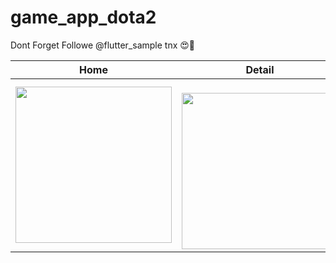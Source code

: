 # game_app_dota2
Dont Forget Followe @flutter_sample tnx 😍🌹

Home             |  Detail
:-------------------------:|:-------------------------:
<img src="https://github.com/mohamadali7/game_app_dota2/blob/main/Screenshot_1644099739.png" width="250"> |<br /> <img src="https://github.com/mohamadali7/game_app_dota2/blob/main/Screenshot_1644099744.png" width="250">



